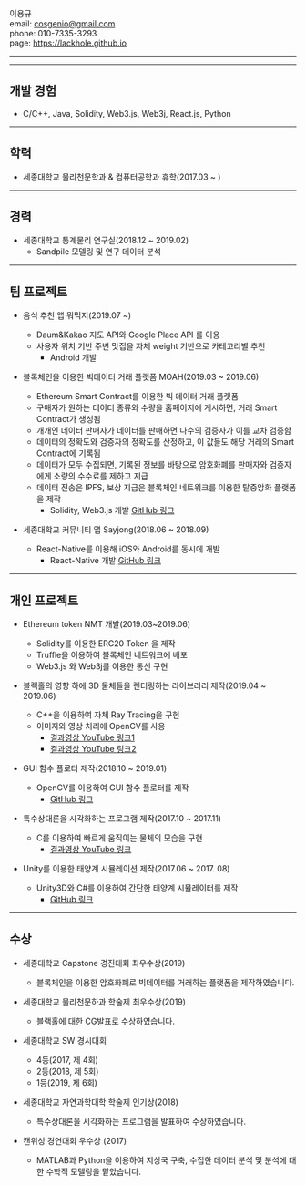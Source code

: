 
이용규  
email: cosgenio@gmail.com  
phone: 010-7335-3293  
page: https://lackhole.github.io

***
***

## 개발 경험
  * C/C++, Java, Solidity, Web3.js, Web3j, React.js, Python
 
***


## 학력
 * 세종대학교 물리천문학과 & 컴퓨터공학과 휴학(2017.03 ~ )

***

## 경력
  * 세종대학교 통계물리 연구실(2018.12 ~ 2019.02)
    * Sandpile 모델링 및 연구 데이터 분석
    

***
  
## 팀 프로젝트
  * 음식 추천 앱 뭐먹지(2019.07 ~)
    * Daum&Kakao 지도 API와 Google Place API 를 이용
    * 사용자 위치 기반 주변 맛집을 자체 weight 기반으로 카테고리별 추천
      * Android 개발
      
  * 블록체인을 이용한 빅데이터 거래 플랫폼 MOAH(2019.03 ~ 2019.06)
    * Ethereum Smart Contract를 이용한 빅 데이터 거래 플랫폼
    * 구매자가 원하는 데이터 종류와 수량을 홈페이지에 게시하면, 거래 Smart Contract가 생성됨
    * 개개인 데이터 판매자가 데이터를 판매하면 다수의 검증자가 이를 교차 검증함
    * 데이터의 정확도와 검증자의 정확도를 산정하고, 이 값들도 해당 거래의 Smart Contract에 기록됨
    * 데이터가 모두 수집되면, 기록된 정보를 바탕으로 암호화폐를 판매자와 검증자에게 소량의 수수료를 제하고 지급
    * 데이터 전송은 IPFS, 보상 지급은 블록체인 네트워크를 이용한 탈중앙화 플랫폼을 제작
      * Solidity, Web3.js 개발 [GitHub 링크](https://github.com/lackhole/NMT-Project)
      
  * 세종대학교 커뮤니티 앱 Sayjong(2018.06 ~ 2018.09)
    * React-Native를 이용해 iOS와 Android를 동시에 개발
      * React-Native 개발 [GitHub 링크](https://github.com/lackhole/sayjong)
      
***
    
## 개인 프로젝트
  * Ethereum token NMT 개발(2019.03~2019.06) 
    * Solidity를 이용한 ERC20 Token 을 제작
    * Truffle을 이용하여 블록체인 네트워크에 배포
    * Web3.js 와 Web3j를 이용한 통신 구현
    
  * 블랙홀의 영향 하에 3D 물체들을 렌더링하는 라이브러리 제작(2019.04 ~ 2019.06)
    * C++을 이용하여 자체 Ray Tracing을 구현
    * 이미지와 영상 처리에 OpenCV를 사용
      * [결과영상 YouTube 링크1](https://youtu.be/u7VBTsMErjc)
      * [결과영상 YouTube 링크2](https://youtu.be/Fwbx136uIPM)
      
  * GUI 함수 플로터 제작(2018.10 ~ 2019.01)
    * OpenCV를 이용하여 GUI 함수 플로터를 제작
      * [GitHub 링크](https://github.com/lackhole/Plotting-for-OpenCV)
    
  * 특수상대론을 시각화하는 프로그램 제작(2017.10 ~ 2017.11)
    * C를 이용하여 빠르게 움직이는 물체의 모습을 구현
      * [결과영상 YouTube 링크](https://youtu.be/oADxS49q2ZA)
      
  * Unity를 이용한 태양계 시뮬레이션 제작(2017.06 ~ 2017. 08)
    * Unity3D와 C#를 이용하여 간단한 태양계 시뮬레이터를 제작
      * [GitHub 링크](https://github.com/lackhole/Solar-System)
 
***

## 수상
  * 세종대학교 Capstone 경진대회 최우수상(2019)
    * 블록체인을 이용한 암호화폐로 빅데이터를 거래하는 플랫폼을 제작하였습니다.
    
  * 세종대학교 물리천문하과 학술제 최우수상(2019)
    * 블랙홀에 대한 CG발표로 수상하였습니다.
    
  * 세종대학교 SW 경시대회
    * 4등(2017, 제 4회)
    * 2등(2018, 제 5회)
    * 1등(2019, 제 6회)
    
    
  * 세종대학교 자연과학대학 학술제 인기상(2018)
    * 특수상대론을 시각화하는 프로그램을 발표하여 수상하였습니다.
    

  * 캔위성 경연대회 우수상 (2017)
    * MATLAB과 Python을 이용하여 지상국 구축, 수집한 데이터 분석 및 분석에 대한 수학적 모델링을 맡았습니다.
    
